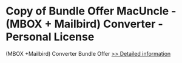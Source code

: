 # Copy of Bundle Offer MacUncle - (MBOX + Mailbird) Converter - Personal License
(MBOX +Mailbird) Converter Bundle Offer
[>> Detailed information](https://secure.shareit.com/shareit/product.html?productid=300998518&affiliateid=200057808)